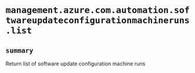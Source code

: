 # `management.azure.com.automation.softwareupdateconfigurationmachineruns.list`

## `summary`
Return list of software update configuration machine runs


